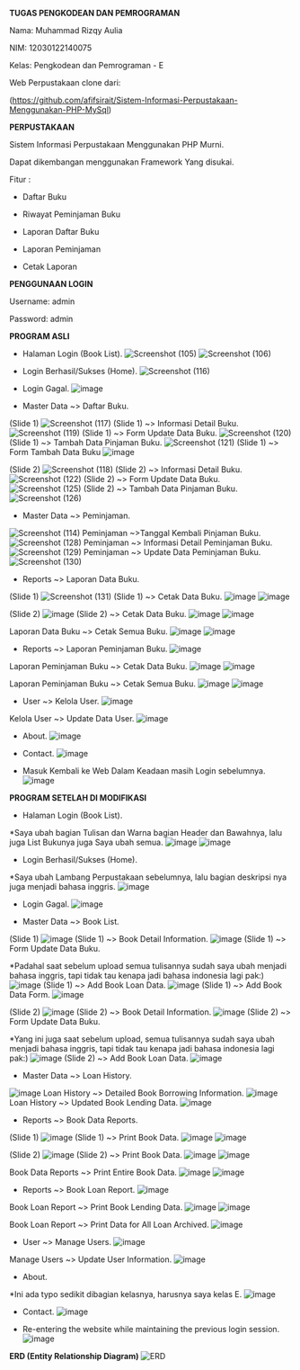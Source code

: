 **TUGAS PENGKODEAN DAN PEMROGRAMAN**

Nama: Muhammad Rizqy Aulia

NIM: 12030122140075

Kelas: Pengkodean dan Pemrograman - E

Web Perpustakaan clone dari: 

(https://github.com/afifsirait/Sistem-Informasi-Perpustakaan-Menggunakan-PHP-MySql)


**PERPUSTAKAAN**

Sistem Informasi Perpustakaan Menggunakan PHP Murni.

Dapat dikembangan menggunakan Framework Yang disukai.

Fitur :

- Daftar Buku

- Riwayat Peminjaman Buku

- Laporan Daftar Buku

- Laporan Peminjaman

- Cetak Laporan


**PENGGUNAAN LOGIN**

Username: admin

Password: admin


**PROGRAM ASLI**

- Halaman Login (Book List).
![Screenshot (105)](https://github.com/Muraul/MuhammadRizqyAulia-PengkodeanDanPemrograman-E-Sistem-Perpustakaan/assets/167014376/f9da57f9-3b50-4f2e-ad0b-ca7db05ed309)
![Screenshot (106)](https://github.com/Muraul/MuhammadRizqyAulia-PengkodeanDanPemrograman-E-Sistem-Perpustakaan/assets/167014376/c5ad5296-6ac8-4427-b51b-5cc192152b5c)


- Login Berhasil/Sukses (Home).
![Screenshot (116)](https://github.com/Muraul/MuhammadRizqyAulia-PengkodeanDanPemrograman-E-Sistem-Perpustakaan/assets/167014376/90eeec71-6073-4d43-8808-5c0d4d8e06ca)


- Login Gagal.
![image](https://github.com/Muraul/MuhammadRizqyAulia-PengkodeanDanPemrograman-E-Sistem-Perpustakaan/assets/167014376/4f493201-697f-46cc-92c9-8d15f0a1d465)


- Master Data ~> Daftar Buku.
  
(Slide 1)
![Screenshot (117)](https://github.com/Muraul/MuhammadRizqyAulia-PengkodeanDanPemrograman-E-Sistem-Perpustakaan/assets/167014376/7f7f9c03-a9b9-4852-a01a-69103300d9e8)
(Slide 1) ~> Informasi Detail Buku.
![Screenshot (119)](https://github.com/Muraul/MuhammadRizqyAulia-PengkodeanDanPemrograman-E-Sistem-Perpustakaan/assets/167014376/9ffd6d57-e485-4dd8-b2fe-2953acea4e0e)
(Slide 1) ~> Form Update Data Buku.
![Screenshot (120)](https://github.com/Muraul/MuhammadRizqyAulia-PengkodeanDanPemrograman-E-Sistem-Perpustakaan/assets/167014376/f4d258c1-a3e8-4260-8f01-73003a4c3a8b)
(Slide 1) ~> Tambah Data Pinjaman Buku.
![Screenshot (121)](https://github.com/Muraul/MuhammadRizqyAulia-PengkodeanDanPemrograman-E-Sistem-Perpustakaan/assets/167014376/2d312fe5-2696-4e63-994d-50d68eb0dd45)
(Slide 1) ~> Form Tambah Data Buku
![image](https://github.com/Muraul/MuhammadRizqyAulia-PengkodeanDanPemrograman-E-Sistem-Perpustakaan/assets/167014376/19b6b861-09e1-499b-ba7a-9ae71cde86bd)

(Slide 2)
![Screenshot (118)](https://github.com/Muraul/MuhammadRizqyAulia-PengkodeanDanPemrograman-E-Sistem-Perpustakaan/assets/167014376/42e5643f-d051-4f3e-b3df-308018ede68d)
(Slide 2) ~> Informasi Detail Buku.
![Screenshot (122)](https://github.com/Muraul/MuhammadRizqyAulia-PengkodeanDanPemrograman-E-Sistem-Perpustakaan/assets/167014376/845a507c-05ca-47ae-96fb-d367cd75fdfb)
(Slide 2) ~> Form Update Data Buku.
![Screenshot (125)](https://github.com/Muraul/MuhammadRizqyAulia-PengkodeanDanPemrograman-E-Sistem-Perpustakaan/assets/167014376/c9e61ee4-88c6-402d-8150-aa38304d1e92)
(Slide 2) ~> Tambah Data Pinjaman Buku. 
![Screenshot (126)](https://github.com/Muraul/MuhammadRizqyAulia-PengkodeanDanPemrograman-E-Sistem-Perpustakaan/assets/167014376/4eaac021-723c-4d67-b919-8cabd78ceaab)


- Master Data ~> Peminjaman.

![Screenshot (114)](https://github.com/Muraul/MuhammadRizqyAulia-PengkodeanDanPemrograman-E-Sistem-Perpustakaan/assets/167014376/57effec8-43fd-4975-9918-71b631b23112)
Peminjaman ~>Tanggal Kembali Pinjaman Buku.
![Screenshot (128)](https://github.com/Muraul/MuhammadRizqyAulia-PengkodeanDanPemrograman-E-Sistem-Perpustakaan/assets/167014376/ab8e61e3-4092-4b27-b532-802362566bd9)
Peminjaman ~> Informasi Detail Peminjaman Buku.
![Screenshot (129)](https://github.com/Muraul/MuhammadRizqyAulia-PengkodeanDanPemrograman-E-Sistem-Perpustakaan/assets/167014376/c3d31f5c-410f-4c0e-b890-728177c29599)
Peminjaman ~> Update Data Peminjaman Buku.
![Screenshot (130)](https://github.com/Muraul/MuhammadRizqyAulia-PengkodeanDanPemrograman-E-Sistem-Perpustakaan/assets/167014376/33703bf5-fb1a-49d5-9fce-061c936d9952)


- Reports ~> Laporan Data Buku.

(Slide 1)
![Screenshot (131)](https://github.com/Muraul/MuhammadRizqyAulia-PengkodeanDanPemrograman-E-Sistem-Perpustakaan/assets/167014376/23a4932a-d1a3-4e8e-bd2d-aeb88f82eefd)
(Slide 1) ~> Cetak Data Buku.
![image](https://github.com/Muraul/MuhammadRizqyAulia-PengkodeanDanPemrograman-E-Sistem-Perpustakaan/assets/167014376/30c03577-55c5-40a5-a71c-d7b4ffa5a0d7)
![image](https://github.com/Muraul/MuhammadRizqyAulia-PengkodeanDanPemrograman-E-Sistem-Perpustakaan/assets/167014376/1ec6e858-3732-410a-8f17-4cf083fc8f68)

(Slide 2) 
![image](https://github.com/Muraul/MuhammadRizqyAulia-PengkodeanDanPemrograman-E-Sistem-Perpustakaan/assets/167014376/f57b6c37-43fd-49a0-9f85-16a0069c0c7e)
(Slide 2) ~> Cetak Data Buku.
![image](https://github.com/Muraul/MuhammadRizqyAulia-PengkodeanDanPemrograman-E-Sistem-Perpustakaan/assets/167014376/812857ab-3e56-4104-b880-715d4bf49359)
![image](https://github.com/Muraul/MuhammadRizqyAulia-PengkodeanDanPemrograman-E-Sistem-Perpustakaan/assets/167014376/48bb01f4-7bbe-47a8-997a-3f2515b8145b)

Laporan Data Buku ~> Cetak Semua Buku.
![image](https://github.com/Muraul/MuhammadRizqyAulia-PengkodeanDanPemrograman-E-Sistem-Perpustakaan/assets/167014376/5ebe0920-9f67-4972-af23-a372ac0ac266)
![image](https://github.com/Muraul/MuhammadRizqyAulia-PengkodeanDanPemrograman-E-Sistem-Perpustakaan/assets/167014376/8739d0ed-dfe3-4160-86ed-77e438686518)

 
- Reports ~>  Laporan Peminjaman Buku.
![image](https://github.com/Muraul/MuhammadRizqyAulia-PengkodeanDanPemrograman-E-Sistem-Perpustakaan/assets/167014376/000094e8-6c98-4ee2-a4ec-11cdef5e842b)

Laporan Peminjaman Buku ~> Cetak Data Buku.
![image](https://github.com/Muraul/MuhammadRizqyAulia-PengkodeanDanPemrograman-E-Sistem-Perpustakaan/assets/167014376/cc98eb77-af44-44b4-b466-756f3a039be0)
![image](https://github.com/Muraul/MuhammadRizqyAulia-PengkodeanDanPemrograman-E-Sistem-Perpustakaan/assets/167014376/646384e7-0f00-4b53-bea5-bba27675a383)

Laporan Peminjaman Buku ~> Cetak Semua Buku.
![image](https://github.com/Muraul/MuhammadRizqyAulia-PengkodeanDanPemrograman-E-Sistem-Perpustakaan/assets/167014376/a71e0e2d-96e4-4214-aa74-299fa9531a33)
![image](https://github.com/Muraul/MuhammadRizqyAulia-PengkodeanDanPemrograman-E-Sistem-Perpustakaan/assets/167014376/32fbea0a-f14b-41a2-a85e-291cb25ad943)


- User ~> Kelola User.
![image](https://github.com/Muraul/MuhammadRizqyAulia-PengkodeanDanPemrograman-E-Sistem-Perpustakaan/assets/167014376/b214677a-eeff-4ab4-a693-fd90fcd1804a)

 Kelola User ~> Update Data User.
![image](https://github.com/Muraul/MuhammadRizqyAulia-PengkodeanDanPemrograman-E-Sistem-Perpustakaan/assets/167014376/d7b9f435-606c-4494-af81-b88a74e47d57)


- About.
![image](https://github.com/Muraul/MuhammadRizqyAulia-PengkodeanDanPemrograman-E-Sistem-Perpustakaan/assets/167014376/40edfffd-e537-468f-adc8-a6caf3263bf8)


- Contact.
![image](https://github.com/Muraul/MuhammadRizqyAulia-PengkodeanDanPemrograman-E-Sistem-Perpustakaan/assets/167014376/f708f6b7-2bc0-4ed9-a926-b139fa02bf7e)


- Masuk Kembali ke Web Dalam Keadaan masih Login sebelumnya.
![image](https://github.com/Muraul/MuhammadRizqyAulia-PengkodeanDanPemrograman-E-Sistem-Perpustakaan/assets/167014376/7be68f9e-5d81-4278-9c58-4d5cc73fb212)



**PROGRAM SETELAH DI MODIFIKASI**

- Halaman Login (Book List).

*Saya ubah bagian Tulisan dan Warna bagian Header dan Bawahnya, lalu juga List Bukunya juga Saya ubah semua.
![image](https://github.com/Muraul/MuhammadRizqyAulia-PengkodeanDanPemrograman-E-Sistem-Perpustakaan/assets/167014376/f0ef2f5c-fb0e-4064-8aba-69d657f4e28d)
![image](https://github.com/Muraul/MuhammadRizqyAulia-PengkodeanDanPemrograman-E-Sistem-Perpustakaan/assets/167014376/eda6209d-1c6d-49e3-b496-f072b8a08076)


- Login Berhasil/Sukses (Home).

*Saya ubah Lambang Perpustakaan sebelumnya, lalu bagian deskripsi nya juga menjadi bahasa inggris.
![image](https://github.com/Muraul/MuhammadRizqyAulia-PengkodeanDanPemrograman-E-Sistem-Perpustakaan/assets/167014376/63ff8278-99df-42c3-b389-96dac50dd8c0)


- Login Gagal.
![image](https://github.com/Muraul/MuhammadRizqyAulia-PengkodeanDanPemrograman-E-Sistem-Perpustakaan/assets/167014376/dc448469-3946-4973-b655-1b62fa1b4053)


- Master Data ~> Book List.
  
(Slide 1)
![image](https://github.com/Muraul/MuhammadRizqyAulia-PengkodeanDanPemrograman-E-Sistem-Perpustakaan/assets/167014376/76b18867-7f51-42a3-8723-af923de71d46)
(Slide 1) ~> Book Detail Information.
![image](https://github.com/Muraul/MuhammadRizqyAulia-PengkodeanDanPemrograman-E-Sistem-Perpustakaan/assets/167014376/05887d22-56d6-4d41-814f-74786c3e0f3a)
(Slide 1) ~> Form Update Data Buku.

*Padahal saat sebelum upload semua tulisannya sudah saya ubah menjadi bahasa inggris, tapi tidak tau kenapa jadi bahasa indonesia lagi pak:)
![image](https://github.com/Muraul/MuhammadRizqyAulia-PengkodeanDanPemrograman-E-Sistem-Perpustakaan/assets/167014376/1e68ff63-6b5c-43ef-82fb-898f6765e64b)
(Slide 1) ~> Add Book Loan Data.
![image](https://github.com/Muraul/MuhammadRizqyAulia-PengkodeanDanPemrograman-E-Sistem-Perpustakaan/assets/167014376/8df4778f-3aae-4d8c-ac14-1047b51dce9c)
(Slide 1) ~> Add Book Data Form.
![image](https://github.com/Muraul/MuhammadRizqyAulia-PengkodeanDanPemrograman-E-Sistem-Perpustakaan/assets/167014376/a045da6d-cda0-47a5-805f-85a810f67323)

(Slide 2)
![image](https://github.com/Muraul/MuhammadRizqyAulia-PengkodeanDanPemrograman-E-Sistem-Perpustakaan/assets/167014376/039f11e2-715f-47dc-bdd2-9cd86d507f18)
(Slide 2) ~> Book Detail Information.
![image](https://github.com/Muraul/MuhammadRizqyAulia-PengkodeanDanPemrograman-E-Sistem-Perpustakaan/assets/167014376/88afeef5-b106-4173-85ab-9ea01ee9d166)
(Slide 2) ~> Form Update Data Buku.

*Yang ini juga saat sebelum upload, semua tulisannya sudah saya ubah menjadi bahasa inggris, tapi tidak tau kenapa jadi bahasa indonesia lagi pak:)
![image](https://github.com/Muraul/MuhammadRizqyAulia-PengkodeanDanPemrograman-E-Sistem-Perpustakaan/assets/167014376/042b8a32-2bb8-4210-8fb2-3c20ca6ee0b3)
(Slide 2) ~> Add Book Loan Data.
![image](https://github.com/Muraul/MuhammadRizqyAulia-PengkodeanDanPemrograman-E-Sistem-Perpustakaan/assets/167014376/6075ee65-0034-427c-a42d-8b14ae910aa0)


- Master Data ~> Loan History.
  
![image](https://github.com/Muraul/MuhammadRizqyAulia-PengkodeanDanPemrograman-E-Sistem-Perpustakaan/assets/167014376/acb1eda8-881a-4268-beda-5c45d5b58c73)
Loan History ~> Detailed Book Borrowing Information.
![image](https://github.com/Muraul/MuhammadRizqyAulia-PengkodeanDanPemrograman-E-Sistem-Perpustakaan/assets/167014376/8eca83e7-c3e3-45f8-9dfb-7adfb0114422)
Loan History ~> Updated Book Lending Data.
![image](https://github.com/Muraul/MuhammadRizqyAulia-PengkodeanDanPemrograman-E-Sistem-Perpustakaan/assets/167014376/79d6c721-e41e-4d0d-a479-34a515d21add)


- Reports ~> Book Data Reports.

(Slide 1)
![image](https://github.com/Muraul/MuhammadRizqyAulia-PengkodeanDanPemrograman-E-Sistem-Perpustakaan/assets/167014376/42ece3ae-461b-4f0e-b9e3-2f48d1524aa8)
(Slide 1) ~> Print Book Data.
![image](https://github.com/Muraul/MuhammadRizqyAulia-PengkodeanDanPemrograman-E-Sistem-Perpustakaan/assets/167014376/630bef4a-627c-401e-b2db-b4a2ef9c45b1)
![image](https://github.com/Muraul/MuhammadRizqyAulia-PengkodeanDanPemrograman-E-Sistem-Perpustakaan/assets/167014376/c9028275-8886-4cf4-a4a0-e53101cfb741)

(Slide 2)
![image](https://github.com/Muraul/MuhammadRizqyAulia-PengkodeanDanPemrograman-E-Sistem-Perpustakaan/assets/167014376/8ae270c1-e4b7-4f96-8454-7736d6e94304)
(Slide 2) ~> Print Book Data.
![image](https://github.com/Muraul/MuhammadRizqyAulia-PengkodeanDanPemrograman-E-Sistem-Perpustakaan/assets/167014376/2a6ae083-1a5f-4d63-b107-5d51658e4575)
![image](https://github.com/Muraul/MuhammadRizqyAulia-PengkodeanDanPemrograman-E-Sistem-Perpustakaan/assets/167014376/e64ca75e-60fe-4acf-aeb9-4512040f1d25)

 Book Data Reports ~> Print Entire Book Data.
 ![image](https://github.com/Muraul/MuhammadRizqyAulia-PengkodeanDanPemrograman-E-Sistem-Perpustakaan/assets/167014376/ddb50484-1b5f-4da4-a790-57524e49b8e0)
![image](https://github.com/Muraul/MuhammadRizqyAulia-PengkodeanDanPemrograman-E-Sistem-Perpustakaan/assets/167014376/7138257b-0663-4ba5-bd5d-ce3f851ec902)


- Reports ~>  Book Loan Report.
![image](https://github.com/Muraul/MuhammadRizqyAulia-PengkodeanDanPemrograman-E-Sistem-Perpustakaan/assets/167014376/896ced86-f5aa-4053-9aee-8331d985b94d)

Book Loan Report ~> Print Book Lending Data.
![image](https://github.com/Muraul/MuhammadRizqyAulia-PengkodeanDanPemrograman-E-Sistem-Perpustakaan/assets/167014376/6b993ab6-6a8b-46e9-8c60-f79140a464d9)
![image](https://github.com/Muraul/MuhammadRizqyAulia-PengkodeanDanPemrograman-E-Sistem-Perpustakaan/assets/167014376/8e38dbc4-45b3-4a63-9475-343070f68330)

Book Loan Report ~> Print Data for All Loan Archived.
![image](https://github.com/Muraul/MuhammadRizqyAulia-PengkodeanDanPemrograman-E-Sistem-Perpustakaan/assets/167014376/76348c1c-5740-4735-8645-4479af235a53)


- User ~> Manage Users.
![image](https://github.com/Muraul/MuhammadRizqyAulia-PengkodeanDanPemrograman-E-Sistem-Perpustakaan/assets/167014376/8fe98f4d-1b15-4715-9497-dcdafefe92ea)

Manage Users ~> Update User Information.
![image](https://github.com/Muraul/MuhammadRizqyAulia-PengkodeanDanPemrograman-E-Sistem-Perpustakaan/assets/167014376/c9a9efbb-3703-4c9d-9b1e-97f2ccab1e60)


- About.

*Ini ada typo sedikit dibagian kelasnya, harusnya saya kelas E.
![image](https://github.com/Muraul/MuhammadRizqyAulia-PengkodeanDanPemrograman-E-Sistem-Perpustakaan/assets/167014376/e384fc0c-3772-4a8f-9cf6-7bccb1fad5d9)


- Contact.
![image](https://github.com/Muraul/MuhammadRizqyAulia-PengkodeanDanPemrograman-E-Sistem-Perpustakaan/assets/167014376/43cbcb68-9710-41c5-b115-f9cf66779253)


- Re-entering the website while maintaining the previous login session.
![image](https://github.com/Muraul/MuhammadRizqyAulia-PengkodeanDanPemrograman-E-Sistem-Perpustakaan/assets/167014376/f915e20b-2096-4d22-9a88-a3a8bb3e3a98)


  
**ERD (Entity Relationship Diagram)**
![ERD](https://github.com/Muraul/MuhammadRizqyAulia-PengkodeanDanPemrograman-E-Sistem-Perpustakaan/assets/167014376/b962a8da-361a-470a-9587-ab984c25d2a7)
